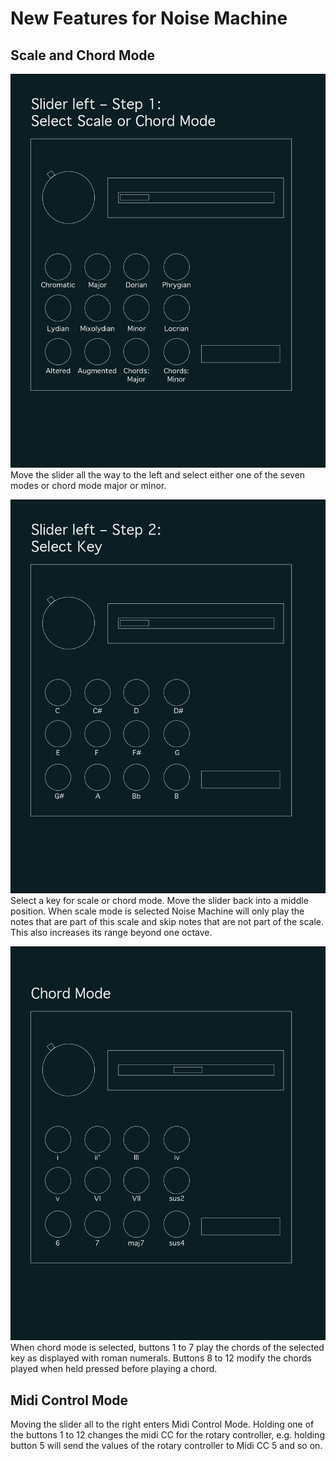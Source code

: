# New Features for Noise Machine
 
## Scale and Chord Mode

![Schematic for selecting scale or chord mode](Noise_Machine_Step1.png?raw=true "Step1: Select Scale or Chord Mode")
Move the slider all the way to the left and select either one of the seven modes or chord mode major or minor. 

![Schematic for selecting key](Noise_Machine_Step2.png?raw=true "Step 2: Select Key")
Select a key for scale or chord mode. Move the slider back into a middle position. When scale mode is selected Noise Machine will only play the notes that are part of this scale and skip notes that are not part of the scale. This also increases its range beyond one octave.

![Schematic for using chord mode](Noise_Machine_Chord_Mode.png?raw=true "Play with Chorod Mode - Example for minor")
When chord mode is selected, buttons 1 to 7 play the chords of the selected key as displayed with roman numerals. Buttons 8 to 12 modify the chords played when held pressed before playing a chord. 

## Midi Control Mode

Moving the slider all to the right enters Midi Control Mode. Holding one of the buttons 1 to 12 changes the midi CC for the rotary controller, e.g. holding button 5 will send the values of the rotary controller to Midi CC 5 and so on. 